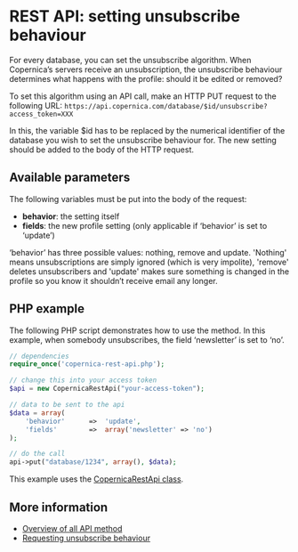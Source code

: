 # REST API: setting unsubscribe behaviour
For every database, you can set the unsubscribe algorithm. When Copernica’s servers receive an unsubscription, the unsubscribe behaviour determines what happens with the profile: should it be edited or removed?

To set this algorithm using an API call, make an HTTP PUT request to the following URL:
`https://api.copernica.com/database/$id/unsubscribe?access_token=XXX`

In this, the variable $id has to be replaced by the numerical identifier of the database you wish to set the unsubscribe behaviour for. The new setting should be added to the body of the HTTP request.

## Available parameters
The following variables must be put into the body of the request:

- **behavior**: the setting itself
- **fields**: the new profile setting (only applicable if ‘behavior’ is set to ‘update’)

‘behavior’ has three possible values: nothing, remove and update. 'Nothing' means unsubscriptions are simply ignored (which is very impolite), 'remove' deletes unsubscribers and 'update' makes sure something is changed in the profile so you know it shouldn’t receive email any longer.

## PHP example
The following PHP script demonstrates how to use the method. In this example, when somebody unsubscribes, the field ‘newsletter’ is set to ‘no’.
```PHP
// dependencies
require_once('copernica-rest-api.php');

// change this into your access token
$api = new CopernicaRestApi("your-access-token");

// data to be sent to the api
$data = array(
    'behavior'      =>  'update',
    'fields'        =>  array('newsletter' => 'no')
);

// do the call
api->put("database/1234", array(), $data);
```

This example uses the [CopernicaRestApi class](rest-php).
## More information
- [Overview of all API method](rest-api)
- [Requesting unsubscribe behaviour](rest-get-database-unsubscribe)
